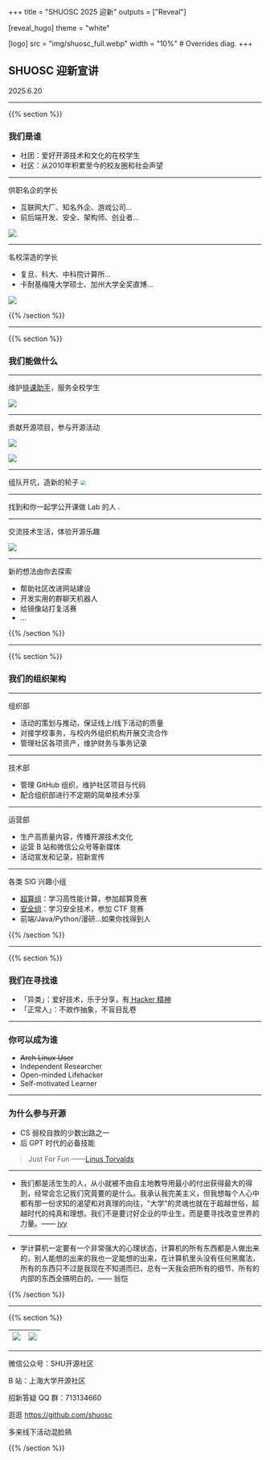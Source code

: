 +++
title = "SHUOSC 2025 迎新"
outputs = ["Reveal"]

[reveal_hugo]
theme = "white"

[logo]
src = "img/shuosc_full.webp"
width = "10%" # Overrides diag.
+++

## SHUOSC 迎新宣讲

2025.6.20

---

{{% section %}}

### 我们是谁

- 社团：爱好开源技术和文化的在校学生
- 社区：从2010年积累至今的校友圈和社会声望
  
---

供职名企的学长

- 互联网大厂、知名外企、游戏公司...
- 前后端开发、安全、架构师、创业者...

![](img/zzy.webp)

---

名校深造的学长

- 复旦、科大、中科院计算所...
- 卡耐基梅隆大学硕士、加州大学全奖直博...

![](img/lth.webp)

{{% /section %}}

---

{{% section %}}

### 我们能做什么

---

维护[排课助手](https://github.com/shuosc/shu-scheduling-helper/tree/v3)，服务全校学生

[![](img/xk.webp)](https://xk.shuosc.com/)

---

贡献开源项目，参与开源活动

[![](img/GSoC_logo.svg)](https://summerofcode.withgoogle.com/get-started)

[![](img/OSPP_logo_zh.webp)](https://summer-ospp.ac.cn/help/student/)

---

组队开坑，造新的轮子
[<img src="img/feynman.png" style="zoom:60%;" />](https://github.com/codecrafters-io/build-your-own-x)

---

找到和你一起学公开课做 Lab 的人
[<img src="https://csdiy.wiki/images/title.png" style="zoom: 25%;" />](https://csdiy.wiki/)

---

交流技术生活，体验开源乐趣

[![](img/linux_party.webp)](https://shuosc.github.io/slides/2406-linux-party/)

---

新的想法由你去探索

- 帮助社区改进网站建设
- 开发实用的群聊天机器人
- 给镜像站打复活赛
- ...

{{% /section %}}

---

{{% section %}}

### 我们的组织架构

---

组织部

- 活动的策划与推动，保证线上/线下活动的质量
- 对接学校事务，与校内外组织机构开展交流合作
- 管理社区各项资产，维护财务与事务记录

---

技术部

- 管理 GitHub 组织，维护社区项目与代码
- 配合组织部进行不定期的简单技术分享

---

运营部

- 生产高质量内容，传播开源技术文化
- 运营 B 站和微信公众号等新媒体
- 活动宣发和记录，招新宣传

---

各类 SIG 兴趣小组

- [超算组](https://github.com/SHUSCT)：学习高性能计算，参加超算竞赛
- [安全组](https://github.com/shu-cake1salie)：学习安全技术，参加 CTF 竞赛
- 前端/Java/Python/漫研...如果你找得到人

{{% /section %}}

---

{{% section %}}

### 我们在寻找谁

- 「异类」：爱好技术，乐于分享，有[ Hacker 精神](https://en.wikipedia.org/wiki/Hacker_culture)
- 「正常人」：不故作抽象，不盲目乱卷

---

### 你可以成为谁

- ~~Arch Linux User~~
- Independent Researcher
- Open-minded Lifehacker
- Self-motivated Learner

---

### 为什么参与开源

- CS 弱校自救的少数出路之一
- 后 GPT 时代的必备技能

> Just For Fun 
> ——[Linus Torvalds](https://en.wikipedia.org/wiki/Linus_Torvalds#Bibliography)

---

- 我们都是活生生的人，从小就被不由自主地教导用最小的付出获得最大的得到，经常会忘记我们究竟要的是什么。我承认我完美主义，但我想每个人心中都有那一份求知的渴望和对真理的向往，"大学"的灵魂也就在于超越世俗，超越时代的纯真和理想。我们不是要讨好企业的毕业生，而是要寻找改变世界的力量。—— [jyy](https://jyywiki.cn/)

---

- 学计算机一定要有一个非常强大的心理状态，计算机的所有东西都是人做出来的，别人能想的出来的我也一定能想的出来，在计算机里头没有任何黑魔法，所有的东西只不过是我现在不知道而已，总有一天我会把所有的细节、所有的内部的东西全搞明白的。—— 翁恺

{{% /section %}}

---

{{% section %}}

| ![](img/qq_asc.jpg) | ![](img/qq_newstu_2025.jpg) | 
| ---- | ---- |

---

微信公众号：SHU开源社区

B 站：上海大学开源社区

招新答疑 QQ 群：713134660

逛逛 https://github.com/shuosc

多来线下活动混脸熟

{{% /section %}}
